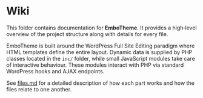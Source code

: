 # Wiki

This folder contains documentation for **EmboTheme**. It provides a high‑level overview of the project structure along with details for every file.

EmboTheme is built around the WordPress Full Site Editing paradigm where HTML templates define the entire layout. Dynamic data is supplied by PHP classes located in the `inc/` folder, while small JavaScript modules take care of interactive behaviour. These modules interact with PHP via standard WordPress hooks and AJAX endpoints.

See [files.md](files.md) for a detailed description of how each part works and how the files relate to one another.